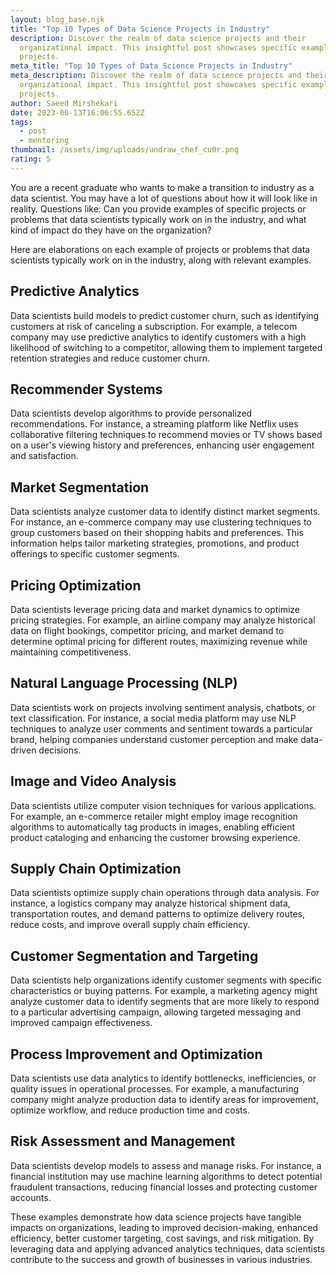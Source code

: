 ```yaml
---
layout: blog_base.njk
title: "Top 10 Types of Data Science Projects in Industry"
description: Discover the realm of data science projects and their
  organizational impact. This insightful post showcases specific examples of
  projects.
meta_title: "Top 10 Types of Data Science Projects in Industry"
meta_description: Discover the realm of data science projects and their
  organizational impact. This insightful post showcases specific examples of
  projects.
author: Saeed Mirshekari
date: 2023-06-13T16:06:55.652Z
tags:
  - post
  - mentoring
thumbnail: /assets/img/uploads/undraw_chef_cu0r.png
rating: 5
---
```

You are a recent graduate who wants to make a transition to industry as a data scientist. You may have a lot of questions about how it will look like in reality. Questions like: Can you provide examples of specific projects or problems that data scientists typically work on in the industry, and what kind of impact do they have on the organization?



Here are elaborations on each example of projects or problems that data scientists typically work on in the industry, along with relevant examples.



<h2>Predictive Analytics</h2> 
Data scientists build models to predict customer churn, such as identifying customers at risk of canceling a subscription. For example, a telecom company may use predictive analytics to identify customers with a high likelihood of switching to a competitor, allowing them to implement targeted retention strategies and reduce customer churn.



<h2>Recommender Systems</h2> 
Data scientists develop algorithms to provide personalized recommendations. For instance, a streaming platform like Netflix uses collaborative filtering techniques to recommend movies or TV shows based on a user's viewing history and preferences, enhancing user engagement and satisfaction.


<h2>Market Segmentation</h2> 
Data scientists analyze customer data to identify distinct market segments. For instance, an e-commerce company may use clustering techniques to group customers based on their shopping habits and preferences. This information helps tailor marketing strategies, promotions, and product offerings to specific customer segments.


<h2>Pricing Optimization</h2> 
Data scientists leverage pricing data and market dynamics to optimize pricing strategies. For example, an airline company may analyze historical data on flight bookings, competitor pricing, and market demand to determine optimal pricing for different routes, maximizing revenue while maintaining competitiveness.


<h2>Natural Language Processing (NLP)</h2> 
Data scientists work on projects involving sentiment analysis, chatbots, or text classification. For instance, a social media platform may use NLP techniques to analyze user comments and sentiment towards a particular brand, helping companies understand customer perception and make data-driven decisions.


<h2>Image and Video Analysis</h2> Data scientists utilize computer vision techniques for various applications. For example, an e-commerce retailer might employ image recognition algorithms to automatically tag products in images, enabling efficient product cataloging and enhancing the customer browsing experience.


<h2>Supply Chain Optimization</h2> Data scientists optimize supply chain operations through data analysis. For instance, a logistics company may analyze historical shipment data, transportation routes, and demand patterns to optimize delivery routes, reduce costs, and improve overall supply chain efficiency.


<h2>Customer Segmentation and Targeting</h2> Data scientists help organizations identify customer segments with specific characteristics or buying patterns. For example, a marketing agency might analyze customer data to identify segments that are more likely to respond to a particular advertising campaign, allowing targeted messaging and improved campaign effectiveness.


<h2>Process Improvement and Optimization</h2> 
Data scientists use data analytics to identify bottlenecks, inefficiencies, or quality issues in operational processes. For example, a manufacturing company might analyze production data to identify areas for improvement, optimize workflow, and reduce production time and costs.


<h2>Risk Assessment and Management</h2> 
Data scientists develop models to assess and manage risks. For instance, a financial institution may use machine learning algorithms to detect potential fraudulent transactions, reducing financial losses and protecting customer accounts.


These examples demonstrate how data science projects have tangible impacts on organizations, leading to improved decision-making, enhanced efficiency, better customer targeting, cost savings, and risk mitigation. By leveraging data and applying advanced analytics techniques, data scientists contribute to the success and growth of businesses in various industries.